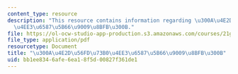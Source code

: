 ```yaml
---
content_type: resource
description: "This resource contains information regarding \u300A\u4E2D\u56FD\u73B0\
  \u4EE3\u6587\u5B66\u9009\u8BFB\u300B."
file: https://ol-ocw-studio-app-production.s3.amazonaws.com/courses/21g-109-chinese-iii-streamlined-fall-2005/bb1ee8346afe6ea18f5d00827f361de1_MIT21G_109F05_bjrdpreviejt.pdf
file_type: application/pdf
resourcetype: Document
title: "\u300A\u4E2D\u56FD\u73B0\u4EE3\u6587\u5B66\u9009\u8BFB\u300B"
uid: bb1ee834-6afe-6ea1-8f5d-00827f361de1
---
```

